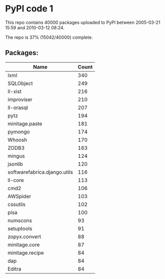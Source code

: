 # PyPI code 1

This repo contains 40000 packages uploaded to PyPI between 
2005-03-21 15:59 and 2010-03-12 08:24.

The repo is 37% (15042/40000) complete.

## Packages:

| Name  | Count |
| ----- | ----- |
| lxml | 340 |
| SQLObject | 249 |
| ll-xist | 216 |
| improviser | 210 |
| ll-orasql | 207 |
| pytz | 194 |
| minitage.paste | 181 |
| pymongo | 174 |
| Whoosh | 170 |
| ZODB3 | 163 |
| mingus | 124 |
| jsonlib | 120 |
| softwarefabrica.django.utils | 116 |
| ll-core | 113 |
| cmd2 | 106 |
| AWSpider | 103 |
| cssutils | 102 |
| pisa | 100 |
| numscons | 93 |
| setuptools | 91 |
| zopyx.convert | 88 |
| minitage.core | 87 |
| minitage.recipe | 84 |
| dap | 84 |
| Editra | 84 |


